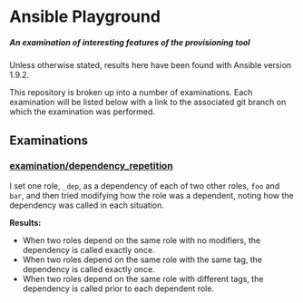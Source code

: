 # Ansible Playground
##### An examination of interesting features of the provisioning tool

Unless otherwise stated, results here have been found with Ansible version 1.9.2.

This repository is broken up into a number of examinations. Each examination will be listed below with a link to the associated git branch on which the examination was performed.

## Examinations

### [examination/dependency_repetition]()

I set one role, `_dep`, as a dependency of each of two other roles, `foo` and `bar`, and then tried modifying how the role was a dependent, noting how the dependency was called in each situation.

**Results:**
- When two roles depend on the same role with no modifiers, the dependency is called exactly once.
- When two roles depend on the same role with the same tag, the dependency is called exactly once.
- When two roles depend on the same role with different tags, the dependency is called prior to each dependent role.


[examination/dependency_repetition]: https://github.com/schlueter/ansible-playground/tree/examination/dependency_repetition
